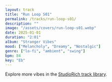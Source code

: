 ```yaml
---
layout: track
title: "Run Loop S01"
permalink: /tracks/run-loop-s01/
description: ""
image: "/assets/covers/run-loop-s01.webp"
date: 2025-01-01
duration: "2:01"
album: "Stranger Vibes"
mood: ["Melancholy", "Dreamy", "Nostalgic"]
genre: ["lo-fi", "ambient", "swing"]
bpm: 84
key: "Eb"
---
```


Explore more vibes in the [StudioRich track library](/tracks/).
